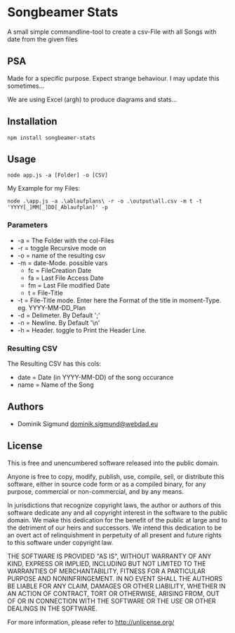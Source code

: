 # Songbeamer Stats

A small simple commandline-tool to create a csv-File with all Songs with date from the given files

## PSA

Made for a specific purpose. Expect strange behaviour. I may update this sometimes...

We are using Excel (argh) to produce diagrams and stats...

## Installation

`npm install songbeamer-stats`

## Usage

`node app.js -a [Folder] -o [CSV]`

My Example for my Files:

`node .\app.js -a .\ablaufplans\ -r -o .\output\all.csv -m t -t 'YYYY[_]MM[_]DD[_Ablaufplan]' -p`

### Parameters

* -a = The Folder with the col-Files
* -r = toggle Recursive mode on
* -o = name of the resulting csv
* -m = date-Mode. possible vars
  * fc = FileCreation Date
  * fa = Last File Access Date
  * fm = Last File modified Date
  * t = File-Title
* -t = File-Title mode. Enter here the Format of the title in moment-Type. eg. YYYY-MM-DD_Plan
* -d = Delimeter. By Default ';'
* -n = Newline. By Default '\n'
* -h = Header. toggle to Print the Header Line.



### Resulting CSV

The Resulting CSV has this cols:

* date = Date (in YYYY-MM-DD) of the song occurance
* name = Name of the Song

## Authors

* Dominik Sigmund <dominik.sigmund@webdad.eu>

## License

This is free and unencumbered software released into the public domain.

Anyone is free to copy, modify, publish, use, compile, sell, or
distribute this software, either in source code form or as a compiled
binary, for any purpose, commercial or non-commercial, and by any
means.

In jurisdictions that recognize copyright laws, the author or authors
of this software dedicate any and all copyright interest in the
software to the public domain. We make this dedication for the benefit
of the public at large and to the detriment of our heirs and
successors. We intend this dedication to be an overt act of
relinquishment in perpetuity of all present and future rights to this
software under copyright law.

THE SOFTWARE IS PROVIDED "AS IS", WITHOUT WARRANTY OF ANY KIND,
EXPRESS OR IMPLIED, INCLUDING BUT NOT LIMITED TO THE WARRANTIES OF
MERCHANTABILITY, FITNESS FOR A PARTICULAR PURPOSE AND NONINFRINGEMENT.
IN NO EVENT SHALL THE AUTHORS BE LIABLE FOR ANY CLAIM, DAMAGES OR
OTHER LIABILITY, WHETHER IN AN ACTION OF CONTRACT, TORT OR OTHERWISE,
ARISING FROM, OUT OF OR IN CONNECTION WITH THE SOFTWARE OR THE USE OR
OTHER DEALINGS IN THE SOFTWARE.

For more information, please refer to <http://unlicense.org/>